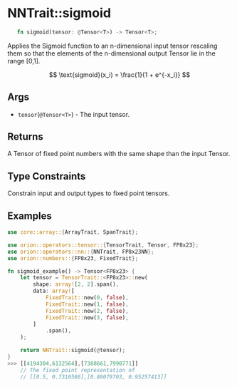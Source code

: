 # NNTrait::sigmoid

```rust 
   fn sigmoid(tensor: @Tensor<T>) -> Tensor<T>;
```

Applies the Sigmoid function to an n-dimensional input tensor rescaling them so that the elements of the n-dimensional output Tensor lie in the range \[0,1].

$$
\text{sigmoid}(x_i) = \frac{1}{1 + e^{-x_i}}
$$

## Args

* `tensor`(`@Tensor<T>`) - The input tensor.

## Returns

A Tensor of fixed point numbers with the same shape than the input Tensor.

## Type Constraints

Constrain input and output types to fixed point tensors.

## Examples

```rust
use core::array::{ArrayTrait, SpanTrait};

use orion::operators::tensor::{TensorTrait, Tensor, FP8x23};
use orion::operators::nn::{NNTrait, FP8x23NN};
use orion::numbers::{FP8x23, FixedTrait};

fn sigmoid_example() -> Tensor<FP8x23> {
    let tensor = TensorTrait::<FP8x23>::new(
        shape: array![2, 2].span(),
        data: array![
            FixedTrait::new(0, false),
            FixedTrait::new(1, false),
            FixedTrait::new(2, false),
            FixedTrait::new(3, false),
        ]
            .span(),
    );

    return NNTrait::sigmoid(@tensor);
}
>>> [[4194304,6132564],[7388661,7990771]]
    // The fixed point representation of
    // [[0.5, 0.7310586],[0.88079703, 0.95257413]]
```
